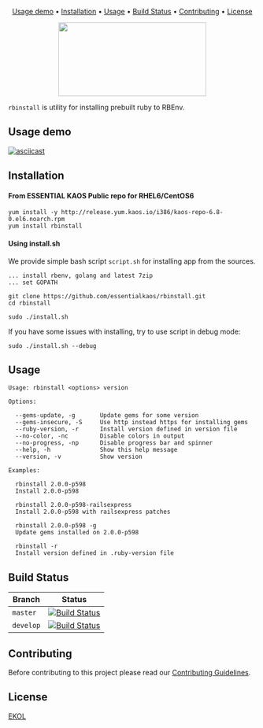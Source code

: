<p align="center">
<a href="#usage-demo">Usage demo</a> • <a href="#installation">Installation</a> • <a href="#usage">Usage</a> • <a href="#build-status">Build Status</a> • <a href="#contributing">Contributing</a> • <a href="#license">License</a>
</p>

<p align="center">
<img width="300" height="150" src="https://essentialkaos.com/github/rbinstall-v2.png"/>
</p>

`rbinstall` is utility for installing prebuilt ruby to RBEnv.

## Usage demo

[![asciicast](https://essentialkaos.com/github/rbinstall-073.gif)](https://asciinema.org/a/47983)

## Installation

#### From ESSENTIAL KAOS Public repo for RHEL6/CentOS6

```
yum install -y http://release.yum.kaos.io/i386/kaos-repo-6.8-0.el6.noarch.rpm
yum install rbinstall
```

#### Using install.sh

We provide simple bash script `script.sh` for installing app from the sources.

```
... install rbenv, golang and latest 7zip
... set GOPATH

git clone https://github.com/essentialkaos/rbinstall.git
cd rbinstall

sudo ./install.sh
```

If you have some issues with installing, try to use script in debug mode:

```
sudo ./install.sh --debug
```

## Usage
```
Usage: rbinstall <options> version

Options:

  --gems-update, -g       Update gems for some version
  --gems-insecure, -S     Use http instead https for installing gems
  --ruby-version, -r      Install version defined in version file
  --no-color, -nc         Disable colors in output
  --no-progress, -np      Disable progress bar and spinner
  --help, -h              Show this help message
  --version, -v           Show version

Examples:

  rbinstall 2.0.0-p598
  Install 2.0.0-p598

  rbinstall 2.0.0-p598-railsexpress
  Install 2.0.0-p598 with railsexpress patches

  rbinstall 2.0.0-p598 -g
  Update gems installed on 2.0.0-p598

  rbinstall -r
  Install version defined in .ruby-version file

```

## Build Status

| Branch | Status |
|------------|--------|
| `master` | [![Build Status](https://travis-ci.org/essentialkaos/rbinstall.svg?branch=master)](https://travis-ci.org/essentialkaos/rbinstall) |
| `develop` | [![Build Status](https://travis-ci.org/essentialkaos/rbinstall.svg?branch=develop)](https://travis-ci.org/essentialkaos/rbinstall) |

## Contributing

Before contributing to this project please read our [Contributing Guidelines](https://github.com/essentialkaos/contributing-guidelines#contributing-guidelines).

## License

[EKOL](https://essentialkaos.com/ekol)
